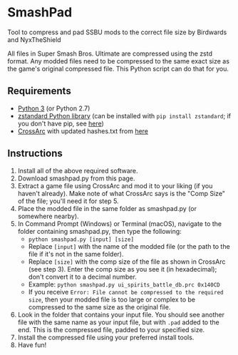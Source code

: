 # SmashPad
Tool to compress and pad SSBU mods to the correct file size
by Birdwards and NyxTheShield

All files in Super Smash Bros. Ultimate are compressed using the zstd format. Any modded files need to be compressed to the same exact size as the game's original compressed file. This Python script can do that for you.

## Requirements

- [Python 3](https://www.python.org/) (or Python 2.7)
- [zstandard Python library](https://pypi.org/project/zstandard/) (can be installed with `pip install zstandard`; if you don't have pip, see [here](https://pip.pypa.io/en/stable/installing/))
- [CrossArc](https://github.com/Ploaj/ArcCross/) with updated hashes.txt from [here](https://github.com/ultimate-research/archive-hashes/)

## Instructions

1. Install all of the above required software.
2. Download smashpad.py from this page.
3. Extract a game file using CrossArc and mod it to your liking (if you haven't already). Make note of what CrossArc says is the "Comp Size" of the file; you'll need it for step 5.
4. Place the modded file in the same folder as smashpad.py (or somewhere nearby).
5. In Command Prompt (Windows) or Terminal (macOS), navigate to the folder containing smashpad.py, then type the following:
   - `python smashpad.py [input] [size]`
   - Replace `[input]` with the name of the modded file (or the path to the file if it's not in the same folder).
   - Replace `[size]` with the comp size of the file as shown in CrossArc (see step 3). Enter the comp size as you see it (in hexadecimal); don't convert it to a decimal number.
   - Example: `python smashpad.py ui_spirits_battle_db.prc 0x140CD`
   - If you receive `Error: File cannot be compressed to the required size`, then your modded file is too large or complex to be compressed to the same size as the original file.
6. Look in the folder that contains your input file. You should see another file with the same name as your input file, but with `.pad` added to the end. This is the compressed file, padded to your specified size.
7. Install the compressed file using your preferred install tools.
8. Have fun!
